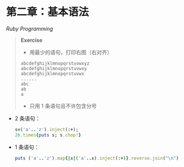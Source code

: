 # 第二章：基本语法

$Ruby \text{ } Programming$



>**Exercise**
>
>*   用最少的语句，打印右图（右对齐）
>
>    ```
>    abcdefghijklmnopqrstuvwxyz
>    abcdefghijklmnopqrstuvwxy
>    abcdefghijklmnopqrstuvwx
>    ......
>    abc
>    ab
>    a
>    ```
>
>*   只用 1 条语句且不许包含分号



*   2 条语句：

    ```ruby
    s=('a'..'z').inject(:+);
    26.times{puts s; s.chop!}
    ```

*   1 条语句：

    ```ruby
    puts ('a'..'z').map{|x|('a'..x).inject(:+)}.reverse.join("\n")
    ```

    